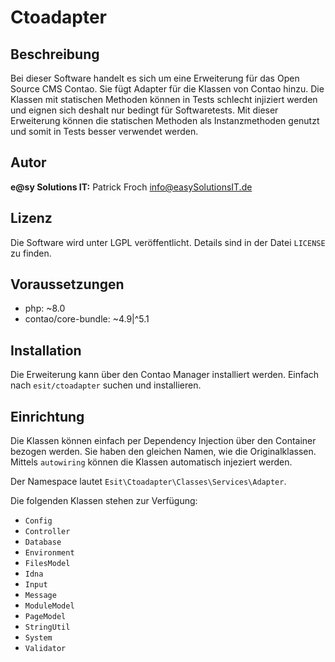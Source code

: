 # Ctoadapter


## Beschreibung

Bei dieser Software handelt es sich um eine Erweiterung für das Open Source CMS Contao. Sie fügt Adapter für die
Klassen von Contao hinzu. Die Klassen mit statischen Methoden können in Tests schlecht injiziert werden und eignen
sich deshalt nur bedingt für Softwaretests. Mit dieser Erweiterung können die statischen Methoden als Instanzmethoden
genutzt und somit in Tests besser verwendet werden.


## Autor

__e@sy Solutions IT:__ Patrick Froch <info@easySolutionsIT.de>


## Lizenz

Die Software wird unter LGPL veröffentlicht. Details sind in der Datei `LICENSE` zu finden.


## Voraussetzungen

- php: ~8.0
- contao/core-bundle: ~4.9|^5.1


## Installation

Die Erweiterung kann über den Contao Manager installiert werden. Einfach nach `esit/ctoadapter` suchen und installieren.


## Einrichtung

Die Klassen können einfach per Dependency Injection über den Container bezogen werden. Sie haben den gleichen Namen,
wie die Originalklassen. Mittels `autowiring` können die Klassen automatisch injeziert werden.

Der Namespace lautet `Esit\Ctoadapter\Classes\Services\Adapter`.

Die folgenden Klassen stehen zur Verfügung:

- `Config`
- `Controller`
- `Database`
- `Environment`
- `FilesModel`
- `Idna`
- `Input`
- `Message`
- `ModuleModel`
- `PageModel`
- `StringUtil`
- `System`
- `Validator`
